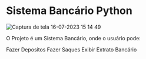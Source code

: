 # Sistema Bancário Python
![Captura de tela 16-07-2023 15 14 49](https://github.com/PedroAugusto2004/sisitema-bancario-Python/assets/104571614/5ad4c688-c13d-447c-922b-f048a939b026)

O Projeto é um Sistema Bancário, onde o usuário pode:

Fazer Depositos
Fazer Saques
Exibir Extrato Bancário

